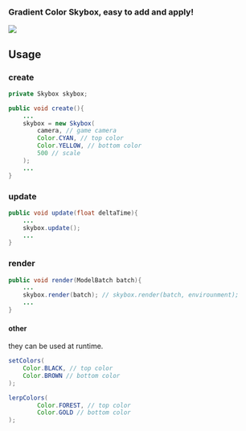 ### Gradient Color Skybox, easy to add and apply!

![](skybox.gif )

## Usage

### create

```Java
private Skybox skybox;

public void create(){
    ...
    skybox = new Skybox(
        camera, // game camera
        Color.CYAN, // top color
        Color.YELLOW, // bottom color
        500 // scale
    );
    ...
}

```
### update

```Java
public void update(float deltaTime){
    ...
    skybox.update();
    ...
}
```

### render

```Java
public void render(ModelBatch batch){
    ...
    skybox.render(batch); // skybox.render(batch, envirounment);
    ...
}

```

#### other
they can be used at runtime.
```Java
setColors(
    Color.BLACK, // top color
    Color.BROWN // bottom color
);

lerpColors(
        Color.FOREST, // top color
        Color.GOLD // bottom color
);
```

